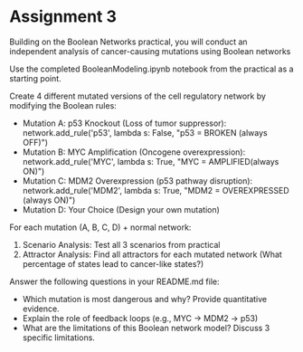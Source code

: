 # Assignment 3

Building on the Boolean Networks practical, you will conduct an independent analysis of cancer-causing mutations using Boolean networks

Use the completed BooleanModeling.ipynb notebook from the practical as a starting point.

Create 4 different mutated versions of the cell regulatory network by modifying the Boolean rules:

- Mutation A: p53 Knockout (Loss of tumor suppressor):   network.add_rule('p53', lambda s: False, "p53 = BROKEN (always OFF)")
- Mutation B: MYC Amplification (Oncogene overexpression):   network.add_rule('MYC', lambda s: True, "MYC = AMPLIFIED(always ON)")
- Mutation C: MDM2 Overexpression (p53 pathway disruption):   network.add_rule('MDM2', lambda s: True, "MDM2 = OVEREXPRESSED (always ON)")
- Mutation D: Your Choice (Design your own mutation)

For each mutation (A, B, C, D) + normal network:

1. Scenario Analysis: Test all 3 scenarios from practical
2. Attractor Analysis: Find all attractors for each mutated network (What percentage of states lead to cancer-like states?)

Answer the following questions in your README.md file:

- Which mutation is most dangerous and why? Provide quantitative evidence.
- Explain the role of feedback loops (e.g., MYC → MDM2 → p53)
- What are the limitations of this Boolean network model? Discuss 3 specific limitations.
